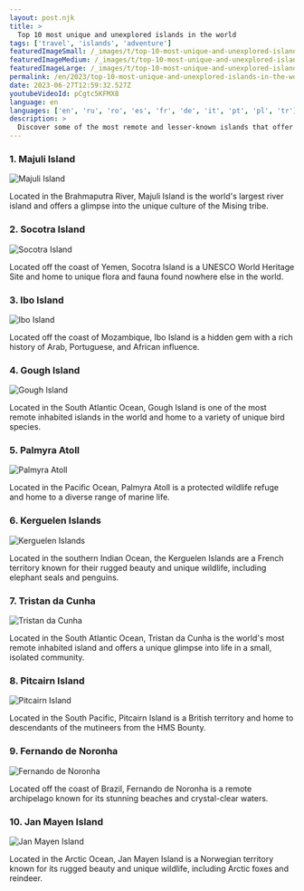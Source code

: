 ```yaml
---
layout: post.njk
title: >
  Top 10 most unique and unexplored islands in the world
tags: ['travel', 'islands', 'adventure']
featuredImageSmall: /_images/t/top-10-most-unique-and-unexplored-islands-in-the-world-cover-en-small.webp
featuredImageMedium: /_images/t/top-10-most-unique-and-unexplored-islands-in-the-world-cover-en-medium.webp
featuredImageLarge: /_images/t/top-10-most-unique-and-unexplored-islands-in-the-world-cover-en-large.webp
permalink: /en/2023/top-10-most-unique-and-unexplored-islands-in-the-world.html
date: 2023-06-27T12:59:32.527Z
youtubeVideoId: pCgtc5KFMX8
language: en
languages: ['en', 'ru', 'ro', 'es', 'fr', 'de', 'it', 'pt', 'pl', 'tr']
description: >
  Discover some of the most remote and lesser-known islands that offer a unique travel experience.
---
```


### 1. Majuli Island

![Majuli Island](/_images/5/530c0dfec52dcba27af1cbaacbc8800c-medium.webp)

Located in the Brahmaputra River, Majuli Island is the world's largest river island and offers a glimpse into the unique culture of the Mising tribe.

### 2. Socotra Island

![Socotra Island](/_images/f/fe97d33f4ea44d06e8a3926fda415511-medium.webp)

Located off the coast of Yemen, Socotra Island is a UNESCO World Heritage Site and home to unique flora and fauna found nowhere else in the world.

### 3. Ibo Island

![Ibo Island](/_images/2/275b8ec1f53acfd30ccee005f2fa25fc-medium.webp)

Located off the coast of Mozambique, Ibo Island is a hidden gem with a rich history of Arab, Portuguese, and African influence.

### 4. Gough Island

![Gough Island](/_images/d/dc7b6e32351dc36920b7747f7e402de4-medium.webp)

Located in the South Atlantic Ocean, Gough Island is one of the most remote inhabited islands in the world and home to a variety of unique bird species.

### 5. Palmyra Atoll

![Palmyra Atoll](/_images/a/acae1bedd2bb4daf5394e139758cb247-medium.webp)

Located in the Pacific Ocean, Palmyra Atoll is a protected wildlife refuge and home to a diverse range of marine life.

### 6. Kerguelen Islands

![Kerguelen Islands](/_images/a/aa42ee5b8d2d0ce1e2d058c6e864883f-medium.webp)

Located in the southern Indian Ocean, the Kerguelen Islands are a French territory known for their rugged beauty and unique wildlife, including elephant seals and penguins.

### 7. Tristan da Cunha

![Tristan da Cunha](/_images/0/00f68056d47d2b7e02762f2c8b29aac1-medium.webp)

Located in the South Atlantic Ocean, Tristan da Cunha is the world's most remote inhabited island and offers a unique glimpse into life in a small, isolated community.

### 8. Pitcairn Island

![Pitcairn Island](/_images/6/6aa38c5f2928625eabc1f211c2ed4d3a-medium.webp)

Located in the South Pacific, Pitcairn Island is a British territory and home to descendants of the mutineers from the HMS Bounty.

### 9. Fernando de Noronha

![Fernando de Noronha](/_images/a/a248317af20ffea605f7b1232f8760ea-medium.webp)

Located off the coast of Brazil, Fernando de Noronha is a remote archipelago known for its stunning beaches and crystal-clear waters.

### 10. Jan Mayen Island

![Jan Mayen Island](/_images/f/fb53015ef312ee09aa6269e56e5eb3ed-medium.webp)

Located in the Arctic Ocean, Jan Mayen Island is a Norwegian territory known for its rugged beauty and unique wildlife, including Arctic foxes and reindeer.

